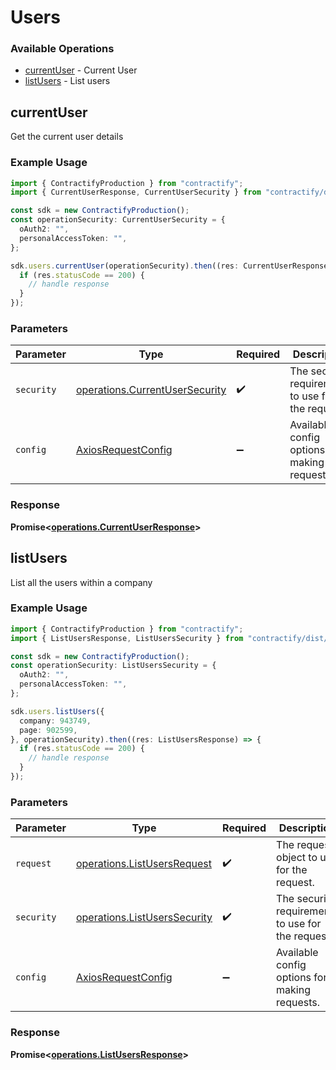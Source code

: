 # Users

### Available Operations

* [currentUser](#currentuser) - Current User
* [listUsers](#listusers) - List users

## currentUser

Get the current user details

### Example Usage

```typescript
import { ContractifyProduction } from "contractify";
import { CurrentUserResponse, CurrentUserSecurity } from "contractify/dist/sdk/models/operations";

const sdk = new ContractifyProduction();
const operationSecurity: CurrentUserSecurity = {
  oAuth2: "",
  personalAccessToken: "",
};

sdk.users.currentUser(operationSecurity).then((res: CurrentUserResponse) => {
  if (res.statusCode == 200) {
    // handle response
  }
});
```

### Parameters

| Parameter                                                                        | Type                                                                             | Required                                                                         | Description                                                                      |
| -------------------------------------------------------------------------------- | -------------------------------------------------------------------------------- | -------------------------------------------------------------------------------- | -------------------------------------------------------------------------------- |
| `security`                                                                       | [operations.CurrentUserSecurity](../../models/operations/currentusersecurity.md) | :heavy_check_mark:                                                               | The security requirements to use for the request.                                |
| `config`                                                                         | [AxiosRequestConfig](https://axios-http.com/docs/req_config)                     | :heavy_minus_sign:                                                               | Available config options for making requests.                                    |


### Response

**Promise<[operations.CurrentUserResponse](../../models/operations/currentuserresponse.md)>**


## listUsers

List all the users within a company

### Example Usage

```typescript
import { ContractifyProduction } from "contractify";
import { ListUsersResponse, ListUsersSecurity } from "contractify/dist/sdk/models/operations";

const sdk = new ContractifyProduction();
const operationSecurity: ListUsersSecurity = {
  oAuth2: "",
  personalAccessToken: "",
};

sdk.users.listUsers({
  company: 943749,
  page: 902599,
}, operationSecurity).then((res: ListUsersResponse) => {
  if (res.statusCode == 200) {
    // handle response
  }
});
```

### Parameters

| Parameter                                                                    | Type                                                                         | Required                                                                     | Description                                                                  |
| ---------------------------------------------------------------------------- | ---------------------------------------------------------------------------- | ---------------------------------------------------------------------------- | ---------------------------------------------------------------------------- |
| `request`                                                                    | [operations.ListUsersRequest](../../models/operations/listusersrequest.md)   | :heavy_check_mark:                                                           | The request object to use for the request.                                   |
| `security`                                                                   | [operations.ListUsersSecurity](../../models/operations/listuserssecurity.md) | :heavy_check_mark:                                                           | The security requirements to use for the request.                            |
| `config`                                                                     | [AxiosRequestConfig](https://axios-http.com/docs/req_config)                 | :heavy_minus_sign:                                                           | Available config options for making requests.                                |


### Response

**Promise<[operations.ListUsersResponse](../../models/operations/listusersresponse.md)>**

